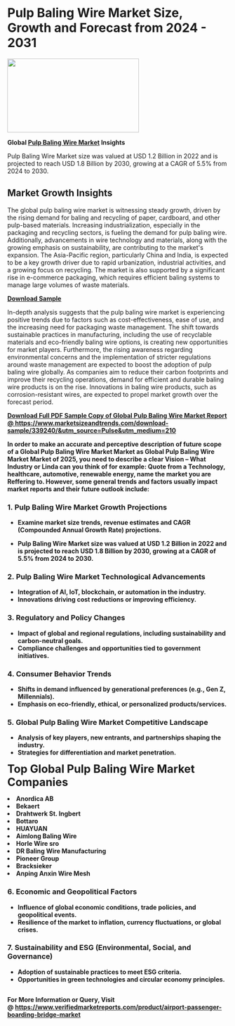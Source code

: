 <H1>Pulp Baling Wire Market Size, Growth and Forecast from 2024 - 2031</H1><img class="aligncenter size-medium wp-image-584254" src="https://thirdeyenews.in/wp-content/uploads/2024/09/Global-Market-Research-300x168.jpeg" alt="" width="300" height="168" /><p><strong>Global&nbsp;<a href="https://www.marketsizeandtrends.com/download-sample/339240/&amp;utm_source=Pulse&amp;utm_medium=210">Pulp Baling Wire Market</a> Insights</strong></p><p>Pulp Baling Wire Market size was valued at USD 1.2 Billion in 2022 and is projected to reach USD 1.8 Billion by 2030, growing at a CAGR of 5.5% from 2024 to 2030.</p><p><h2>Market Growth Insights</h2> <p>The global pulp baling wire market is witnessing steady growth, driven by the rising demand for baling and recycling of paper, cardboard, and other pulp-based materials. Increasing industrialization, especially in the packaging and recycling sectors, is fueling the demand for pulp baling wire. Additionally, advancements in wire technology and materials, along with the growing emphasis on sustainability, are contributing to the market's expansion. The Asia-Pacific region, particularly China and India, is expected to be a key growth driver due to rapid urbanization, industrial activities, and a growing focus on recycling. The market is also supported by a significant rise in e-commerce packaging, which requires efficient baling systems to manage large volumes of waste materials.</p> <p><strong><a href="#">Download Sample</a></strong></p> <p>In-depth analysis suggests that the pulp baling wire market is experiencing positive trends due to factors such as cost-effectiveness, ease of use, and the increasing need for packaging waste management. The shift towards sustainable practices in manufacturing, including the use of recyclable materials and eco-friendly baling wire options, is creating new opportunities for market players. Furthermore, the rising awareness regarding environmental concerns and the implementation of stricter regulations around waste management are expected to boost the adoption of pulp baling wire globally. As companies aim to reduce their carbon footprints and improve their recycling operations, demand for efficient and durable baling wire products is on the rise. Innovations in baling wire products, such as corrosion-resistant wires, are expected to propel market growth over the forecast period.</p> <p><strong><a href="#"></p><p><span class=""><strong>Download Full PDF Sample Copy of Global Pulp Baling Wire Market Report</strong> @ <a href="https://www.marketsizeandtrends.com/download-sample/339240/&amp;utm_source=Pulse&amp;utm_medium=210" target="_blank">https://www.marketsizeandtrends.com/download-sample/339240/&amp;utm_source=Pulse&amp;utm_medium=210</a></span></p><p>In order to make an accurate and perceptive description of future scope of a Global&nbsp;Pulp Baling Wire Market Market as Global&nbsp;Pulp Baling Wire Market Market of 2025, you need to describe a clear Vision &ndash; What Industry or Linda can you think of for example: Quote from a Technology, healthcare, automotive, renewable energy, name the market you are Reffering to. However, some general trends and factors usually impact market reports and their future outlook include:</p><h3>1.&nbsp;<strong>Pulp Baling Wire Market Growth Projections</strong></h3><ul><li>Examine market size trends, revenue estimates and CAGR (Compounded Annual Growth Rate) projections.</li><li><p>Pulp Baling Wire Market size was valued at USD 1.2 Billion in 2022 and is projected to reach USD 1.8 Billion by 2030, growing at a CAGR of 5.5% from 2024 to 2030.</p></li></ul><h3>2.&nbsp;<strong>Pulp Baling Wire Market Technological Advancements</strong></h3><ul><li>Integration of AI, IoT, blockchain, or automation in the industry.</li><li>Innovations driving cost reductions or improving efficiency.</li></ul><h3>3.&nbsp;<strong>Regulatory and Policy Changes</strong></h3><ul><li>Impact of global and regional regulations, including sustainability and carbon-neutral goals.</li><li>Compliance challenges and opportunities tied to government initiatives.</li></ul><h3>4.&nbsp;<strong>Consumer Behavior Trends</strong></h3><ul><li>Shifts in demand influenced by generational preferences (e.g., Gen Z, Millennials).</li><li>Emphasis on eco-friendly, ethical, or personalized products/services.</li></ul><h3>5.&nbsp;<strong>Global Pulp Baling Wire Market Competitive Landscape</strong></h3><ul><li>Analysis of key players, new entrants, and partnerships shaping the industry.</li><li>Strategies for differentiation and market penetration.</li></ul><p data-pm-slice="1 1 []"><span style="color: inherit; font-family: inherit; font-size: 25px;">Top Global Pulp Baling Wire Market Companies</span></p><div class="" data-test-id=""><p><li>Anordica AB</li><li> Bekaert</li><li> Drahtwerk St. Ingbert</li><li> Bottaro</li><li> HUAYUAN</li><li> Aimlong Baling Wire</li><li> Horle Wire sro</li><li> DR Baling Wire Manufacturing</li><li> Pioneer Group</li><li> Bracksieker</li><li> Anping Anxin Wire Mesh</li></p></div><h3>6.&nbsp;<strong>Economic and Geopolitical Factors</strong></h3><ul><li>Influence of global economic conditions, trade policies, and geopolitical events.</li><li>Resilience of the market to inflation, currency fluctuations, or global crises.</li></ul><h3>7.&nbsp;<strong>Sustainability and ESG (Environmental, Social, and Governance)</strong></h3><ul><li>Adoption of sustainable practices to meet ESG criteria.</li><li>Opportunities in green technologies and circular economy principles.</li></ul><h2><strong style="font-size: 14px;">For More Information or Query, Visit @&nbsp;</strong><a style="background-color: #ffffff; font-size: 14px;" href="https://www.marketsizeandtrends.com/report/pulp-baling-wire-market/" target="_blank">https://www.verifiedmarketreports.com/product/airport-passenger-boarding-bridge-market</a></h2>
